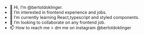 - 👋 Hi, I’m @bertoldoklinger.
- 👀 I’m interested in frontend experience and jobs.
- 🌱 I’m currently learning React,typescript and styled components.
- 💞️ I’m looking to collaborate on any frontend job.
- 📫 How to reach me > dm me on instagram @bertoldoklinger

<!---
bertoldoklinger/bertoldoklinger is a ✨ special ✨ repository because its `README.md` (this file) appears on your GitHub profile.
You can click the Preview link to take a look at your changes.
--->
